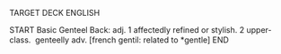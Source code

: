 TARGET DECK
ENGLISH

START
Basic
Genteel
Back: adj. 1 affectedly refined or stylish. 2 upper-class.  genteelly adv. [french gentil: related to *gentle]
END
